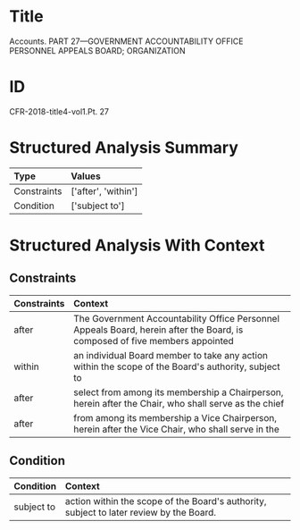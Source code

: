 # Title

 Accounts. PART 27—GOVERNMENT ACCOUNTABILITY OFFICE PERSONNEL APPEALS BOARD; ORGANIZATION


# ID

 CFR-2018-title4-vol1.Pt. 27


# Structured Analysis Summary

| Type        | Values              |
|:------------|:--------------------|
| Constraints | ['after', 'within'] |
| Condition   | ['subject to']      |


# Structured Analysis With Context

 


## Constraints

| Constraints   | Context                                                                                                                     |
|:--------------|:----------------------------------------------------------------------------------------------------------------------------|
| after         | The Government Accountability Office Personnel Appeals Board, herein after the Board, is composed of five members appointed |
| within        | an individual Board member to take any action within the scope of the Board's authority, subject to                         |
| after         | select from among its membership a Chairperson, herein after the Chair, who shall serve as the chief                        |
| after         | from among its membership a Vice Chairperson, herein after the Vice Chair, who shall serve in the                           |


## Condition

| Condition   | Context                                                                                  |
|:------------|:-----------------------------------------------------------------------------------------|
| subject to  | action within the scope of the Board's authority, subject to  later review by the Board. |


